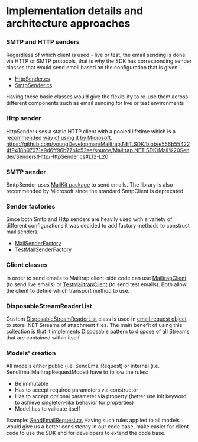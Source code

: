 # Implementation details and architecture approaches
### SMTP and HTTP senders
Regardless of which client is used - live or test, the email sending is done via HTTP or SMTP protocols, that is why the SDK has corresponding sender classes that would send email based on the configuration that is given.

- [HttpSender.cs](https://github.com/youngDevelopman/Mailtrap.NET.SDK/blob/master/source/Mailtrap.NET.SDK/Mail%20Sender/Senders/Http/HttpSender.cs)
- [SmtpSender.cs](https://github.com/youngDevelopman/Mailtrap.NET.SDK/tree/master/source/Mailtrap.NET.SDK/Mail%20Sender/Senders/Smtp/SmtpSender.cs)

Having these basic classes would give the flexibility to re-use them across different components such as email sending for live or test environments

### Http sender
HttpSender uses a static HTTP client with a pooled lifetime which is a [recommended way of using it by Microsoft](https://learn.microsoft.com/en-us/dotnet/fundamentals/networking/http/httpclient-guidelines#recommended-use).
https://github.com/youngDevelopman/Mailtrap.NET.SDK/blob/e556b554224f9418b07071e9d6ff96b77b1c52ae/source/Mailtrap.NET.SDK/Mail%20Sender/Senders/Http/HttpSender.cs#L12-L20

### SMTP sender
SmtpSender uses [MailKit package](https://github.com/jstedfast/MailKit) to send emails. The library is also recommended by Microsoft since the standard SmtpClient is deprecated.

### Sender factories
Since both Smtp and Http senders are heavily used with a variety of different configurations it was decided to add factory methods to construct mail senders:
- [MailSenderFactory](https://github.com/youngDevelopman/Mailtrap.NET.SDK/blob/master/source/Mailtrap.NET.SDK/Mail%20Sender/MailSenderFactory.cs)
- [TestMailSenderFactory](https://github.com/youngDevelopman/Mailtrap.NET.SDK/blob/master/source/Mailtrap.NET.SDK/Mail%20Sender/TestMailSenderFactory.cs)

### Client classes
In order to send emails to Mailtrap client-side code can use [MailtrapClient](https://github.com/youngDevelopman/Mailtrap.NET.SDK/blob/master/source/Mailtrap.NET.SDK/MailtrapClient.cs) (to send live emails) or [TestMailtrapClient](https://github.com/youngDevelopman/Mailtrap.NET.SDK/blob/master/source/Mailtrap.NET.SDK/MailtrapTestClient.cs) (to send test emails).
Both allow the client to define which transport method to use.

### DisposableStreamReaderList
Custom [DisposableStreamReaderList](https://github.com/youngDevelopman/Mailtrap.NET.SDK/blob/master/source/Mailtrap.NET.SDK/Data%20Structures/DisposableStreamReaderList.cs) class is used in [email request object](https://github.com/youngDevelopman/Mailtrap.NET.SDK/blob/master/source/Mailtrap.NET.SDK/Models/SendEmailRequest.cs) to store .NET Streams of attachment files.
The main benefit of using this collection is that it implements Disposable pattern to dispose of all Streams that are contained within itself.

###  Models' creation
All models either public (i.e. SendEmailRequest) or internal (i.e. SendEmailMailtrapRequestModel) have to follow the rules:
- Be immutable
- Has to accept required parameters via constructor
- Has to accept optional parameter via property (better use init keyword to achieve singleton-like behavior for properties)
- Model has to validate itself

Example: [SendEmailRequest.cs](https://github.com/youngDevelopman/Mailtrap.NET.SDK/blob/master/source/Mailtrap.NET.SDK/Models/SendEmailRequest.cs)
Having such rules applied to all models would give us a better consistency in our code base, make easier for client code to use the SDK and for developers to extend the code base.
